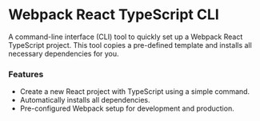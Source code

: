 # Webpack React TypeScript CLI
A command-line interface (CLI) tool to quickly set up a Webpack React TypeScript project. This tool copies a pre-defined template and installs all necessary dependencies for you.

### Features
- Create a new React project with TypeScript using a simple command.
- Automatically installs all dependencies.
- Pre-configured Webpack setup for development and production.